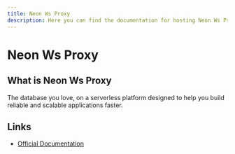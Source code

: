 ```yaml
---
title: Neon Ws Proxy
description: Here you can find the documentation for hosting Neon Ws Proxy with Coolify.
---
```


# Neon Ws Proxy

## What is Neon Ws Proxy

The database you love, on a serverless platform designed to help you build reliable and scalable applications faster.

## Links

- [Official Documentation](https://neon.tech?utm_source=coolify.io)
